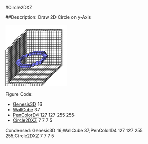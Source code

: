 #Circle2DXZ

##Description: Draw 2D Circle on y-Axis <x> <y> <z> <radius>

![](Circle2DXZ.png)

Figure Code:
- [Genesis3D](Genesis3D.md) 16
- [WallCube](WallCube.md) 37
- [PenColorD4](PenColorD4.md) 127 127 255 255
- [Circle2DXZ](Circle2DXZ.md) 7 7 7 5

Condensed: Genesis3D 16;WallCube 37;PenColorD4 127 127 255 255;Circle2DXZ 7 7 7 5

